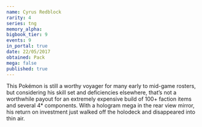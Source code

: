 ```yaml
---
name: Cyrus Redblock
rarity: 4
series: tng
memory_alpha:
bigbook_tier: 9
events: 9
in_portal: true
date: 22/05/2017
obtained: Pack
mega: false
published: true
---
```


This Pokémon is still a worthy voyager for many early to mid-game rosters, but considering his skill set and deficiencies elsewhere, that’s not a worthwhile payout for an extremely expensive build of 100+ faction items and several 4* components. With a hologram mega in the rear view mirror, his return on investment just walked off the holodeck and disappeared into thin air.
